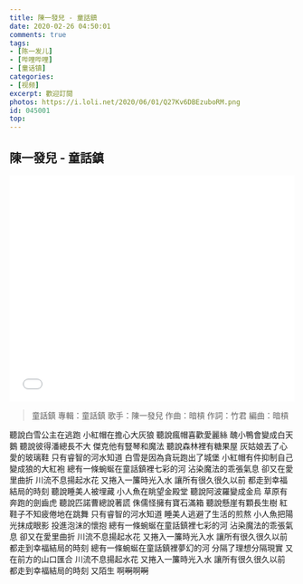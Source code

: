 ```yaml
---
title: 陳一發兒 - 童話鎮  
date: 2020-02-26 04:50:01
comments: true
tags:
- [陈一发儿]
- [哔哩哔哩]
- [童话镇]
categories:
- [视频]
excerpt: 歡迎訂閱
photos: https://i.loli.net/2020/06/01/Q27Kv6DBEzuboRM.png
id: 045001
top: 
---
```

## 陳一發兒 - 童話鎮

<iframe src="//player.bilibili.com/player.html?aid=498778689&cid=BV17K411H73j&page=1&high_quality=1&danmaku=1" allowfullscreen="allowfullscreen" width="100%" height="400" scrolling="no" frameborder="0" sandbox="allow-top-navigation allow-same-origin allow-forms allow-scripts"></iframe>
	  
> 童話鎮
專輯：童話鎮   歌手：陳一發兒
作曲：暗槓  作詞：竹君  編曲：暗槓

聽說白雪公主在逃跑
小紅帽在擔心大灰狼
聽說瘋帽喜歡愛麗絲
醜小鴨會變成白天鵝
聽說彼得潘總長不大
傑克他有豎琴和魔法
聽說森林裡有糖果屋
灰姑娘丟了心愛的玻璃鞋
只有睿智的河水知道
白雪是因為貪玩跑出了城堡
小紅帽有件抑制自己
變成狼的大紅袍
總有一條蜿蜒在童話鎮裡七彩的河
沾染魔法的乖張氣息
卻又在愛里曲折
川流不息揚起水花
又捲入一簾時光入水
讓所有很久很久以前
都走到幸福結局的時刻
聽說睡美人被埋藏
小人魚在眺望金殿堂
聽說阿波羅變成金烏
草原有奔跑的劍齒虎
聽說匹諾曹總說著謊
侏儒怪擁有寶石滿箱
聽說懸崖有顆長生樹
紅鞋子不知疲倦地在跳舞
只有睿智的河水知道
睡美人逃避了生活的煎熬
小人魚把陽光抹成眼影
投進泡沫的懷抱
總有一條蜿蜒在童話鎮裡七彩的河
沾染魔法的乖張氣息
卻又在愛里曲折
川流不息揚起水花
又捲入一簾時光入水
讓所有很久很久以前
都走到幸福結局的時刻
總有一條蜿蜒在童話鎮裡夢幻的河
分隔了理想分隔現實
又在前方的山口匯合
川流不息揚起水花 又捲入一簾時光入水
讓所有很久很久以前
都走到幸福結局的時刻 又陌生
啊~~啊~~啊~~啊~~



